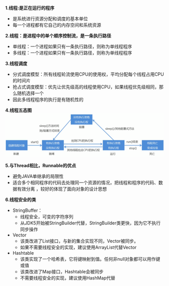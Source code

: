 **1.线程:是正在运行的程序**   
* 是系统进行资源分配和调度的基本单位     
* 每一个进程都有它自己的内存空间和系统资源

**2.线程：是进程中的单个顺序控制流，是一条执行路径**   
* 单线程：一个进程如果只有一条执行路径，则称为单线程程序       
* 多线程：一个进程如果只有一条执行路径，则称为单线程程序       

**3.线程调度**
* 分式调度模型：所有线程轮流使用CPU的使用权，平均分配每个线程占用CPU的时间片
* 抢占式调度模型：优先让优先级高的线程使用CPU，如果线程优先级相同，那么随机选择一个
* 因此多线程程序的执行是有随机性的

**4.线程五态图**
![img_4.png](img.png)

**5.与Thread相比，Runnable的优点**
* 避免JAVA单继承的局限性
* 适合多个相同程序的代码去处理同一个资源的情况，把线程和程序的代码、数据有效分离
，较好的体现了面向对象的设计思想

**6.线程安全的类**
* StringBuffer：
  * 线程安全，可变的字符序列
  * 从JDK5开始被StringBuilder代替，StringBuilder类更快，因为它不执行同步操作
* Vector
  * 该类改进了List接口，与新的集合实现不同，Vector被同步。
  * 如果不需要线程安全的实现，建议使用ArrayList代替Vector
* Hashtable
  * 该类实现了一个哈希表，它将键映射到值。任何非null对象都可以用作键或值
  * 该类改进了Map接口，Hashtable会被同步
  * 不需要线程安全的实现，建议使用HashMap代替